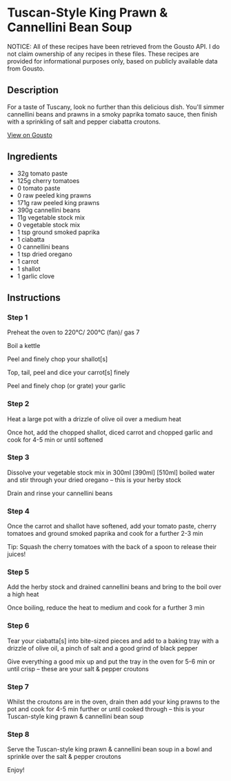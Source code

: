 # Tuscan-Style King Prawn & Cannellini Bean Soup

NOTICE: All of these recipes have been retrieved from the Gousto API. I do not claim ownership of any recipes in these files. These recipes are provided for informational purposes only, based on publicly available data from Gousto.

## Description

For a taste of Tuscany, look no further than this delicious dish. You'll simmer cannellini beans and prawns in a smoky paprika tomato sauce, then finish with a sprinkling of salt and pepper ciabatta croutons.


[View on Gousto](https://www.gousto.co.uk/recipes/cookbook/tuscan-style-prawn-cannellini-bean-soup)

## Ingredients

- 32g tomato paste
- 125g cherry tomatoes
- 0 tomato paste
- 0 raw peeled king prawns
- 171g raw peeled king prawns
- 390g cannellini beans
- 11g vegetable stock mix
- 0 vegetable stock mix
- 1 tsp ground smoked paprika
- 1 ciabatta
- 0 cannellini beans
- 1 tsp dried oregano 
- 1 carrot
- 1 shallot
- 1 garlic clove

## Instructions


### Step 1

Preheat the oven to 220°C/ 200°C (fan)/ gas 7

Boil a kettle

Peel and finely chop your shallot[s]

Top, tail, peel and dice your carrot[s] finely

Peel and finely chop (or grate) your garlic


### Step 2

Heat a large pot with a drizzle of olive oil over a medium heat

Once hot, add the chopped shallot, diced carrot and chopped garlic and cook for 4-5 min or until softened


### Step 3

Dissolve your vegetable stock mix in 300ml<span class="text-purple"> [390ml]</span> <span class="text-danger">[510ml]</span> boiled water and stir through your dried oregano – this is your herby stock

Drain and rinse your cannellini beans


### Step 4

Once the carrot and shallot have softened, add your tomato paste, cherry tomatoes and ground smoked paprika and cook for a further 2-3 min

Tip: Squash the cherry tomatoes with the back of a spoon to release their juices!


### Step 5

Add the herby stock and drained cannellini beans and bring to the boil over a high heat

Once boiling, reduce the heat to medium and cook for a further 3 min


### Step 6

Tear your ciabatta[s] into bite-sized pieces and add to a baking tray with a drizzle of olive oil, a pinch of salt and a good grind of black pepper

Give everything a good mix up and put the tray in the oven for 5-6 min or until crisp – these are your salt & pepper croutons


### Step 7

Whilst the croutons are in the oven, drain then add your king prawns to the pot and cook for 4-5 min further or until cooked through – this is your Tuscan-style king prawn & cannellini bean soup

### Step 8

Serve the Tuscan-style king prawn & cannellini bean soup in a bowl and sprinkle over the salt & pepper croutons

Enjoy!

